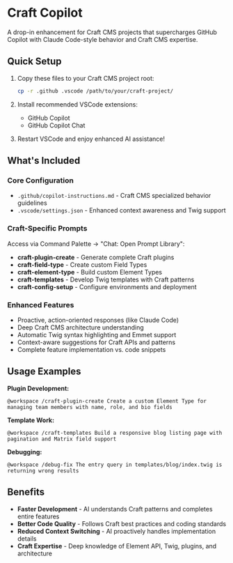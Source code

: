 # Craft Copilot

A drop-in enhancement for Craft CMS projects that supercharges GitHub Copilot with Claude Code-style behavior and Craft CMS expertise.

## Quick Setup

1. Copy these files to your Craft CMS project root:
   ```bash
   cp -r .github .vscode /path/to/your/craft-project/
   ```

2. Install recommended VSCode extensions:
   - GitHub Copilot
   - GitHub Copilot Chat

3. Restart VSCode and enjoy enhanced AI assistance!

## What's Included

### Core Configuration
- `.github/copilot-instructions.md` - Craft CMS specialized behavior guidelines
- `.vscode/settings.json` - Enhanced context awareness and Twig support

### Craft-Specific Prompts
Access via Command Palette → "Chat: Open Prompt Library":

- **craft-plugin-create** - Generate complete Craft plugins
- **craft-field-type** - Create custom Field Types
- **craft-element-type** - Build custom Element Types
- **craft-templates** - Develop Twig templates with Craft patterns
- **craft-config-setup** - Configure environments and deployment

### Enhanced Features
- Proactive, action-oriented responses (like Claude Code)
- Deep Craft CMS architecture understanding
- Automatic Twig syntax highlighting and Emmet support
- Context-aware suggestions for Craft APIs and patterns
- Complete feature implementation vs. code snippets

## Usage Examples

**Plugin Development:**
```
@workspace /craft-plugin-create Create a custom Element Type for managing team members with name, role, and bio fields
```

**Template Work:**
```
@workspace /craft-templates Build a responsive blog listing page with pagination and Matrix field support
```

**Debugging:**
```
@workspace /debug-fix The entry query in templates/blog/index.twig is returning wrong results
```

## Benefits

- **Faster Development** - AI understands Craft patterns and completes entire features
- **Better Code Quality** - Follows Craft best practices and coding standards
- **Reduced Context Switching** - AI proactively handles implementation details
- **Craft Expertise** - Deep knowledge of Element API, Twig, plugins, and architecture
